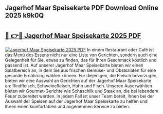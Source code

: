 ## Jagerhof Maar Speisekarte PDF Download Online 2025 k9k0Q

# <h2><a href="http://gcci5lc.nevu.top/?p=Jagerhof+Maar+Speisekarte">🔗 👉🔴 Jagerhof Maar Speisekarte 2025 PDF</a></h2>

[![Jagerhof Maar Speisekarte 2025 PDF](https://i.imgur.com/dBaPXMq.png)](http://gcci5lc.nevu.top/?p=Jagerhof+Maar+Speisekarte)
In einem Restaurant oder Café ist das Menü des Essens nicht nur eine Liste von Gerichten, sondern auch eine Gelegenheit für Sie, etwas zu finden, das für Ihren Geschmack köstlich und passend ist. Auf unserer Jagerhof Maar Speisekarte bieten wir einen Salatbereich an, in dem Sie aus frischen Gemüse- und Obstsalaten für eine gesunde Ernährung wählen können. Für diejenigen, die Fleisch bevorzugen, bieten wir eine Auswahl an Gerichten auf der Jagerhof Maar Speisekarte an: Rindfleisch, Schweinefleisch, Huhn und Fisch. Unseren Auserwählten bieten wir Gourmet-Gerichte wie Schaschlik und Steak an, die bei lebendem Feuer zubereitet werden. In jedem Fall ist unser Team bereit, Ihnen bei der Auswahl der Speisen auf der Jagerhof Maar Speisekarte zu helfen und Ihnen einen komfortablen und angenehmen Service zu bieten.
